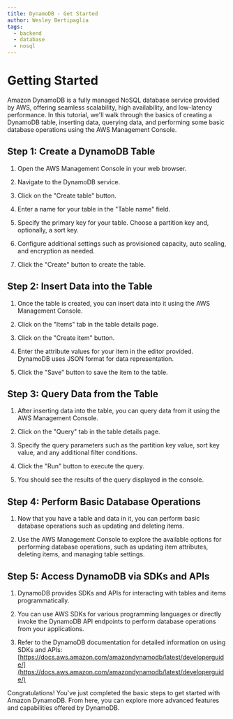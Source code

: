 ```yaml
---
title: DynamoDB - Get Started
author: Wesley Bertipaglia
tags:
  - backend
  - database
  - nosql
---
```

# Getting Started

Amazon DynamoDB is a fully managed NoSQL database service provided by AWS, offering seamless scalability, high availability, and low-latency performance. In this tutorial, we'll walk through the basics of creating a DynamoDB table, inserting data, querying data, and performing some basic database operations using the AWS Management Console.

## Step 1: Create a DynamoDB Table

1. Open the AWS Management Console in your web browser.

2. Navigate to the DynamoDB service.

3. Click on the "Create table" button.

4. Enter a name for your table in the "Table name" field.

5. Specify the primary key for your table. Choose a partition key and, optionally, a sort key.

6. Configure additional settings such as provisioned capacity, auto scaling, and encryption as needed.

7. Click the "Create" button to create the table.

## Step 2: Insert Data into the Table

1. Once the table is created, you can insert data into it using the AWS Management Console.

2. Click on the "Items" tab in the table details page.

3. Click on the "Create item" button.

4. Enter the attribute values for your item in the editor provided. DynamoDB uses JSON format for data representation.

5. Click the "Save" button to save the item to the table.

## Step 3: Query Data from the Table

1. After inserting data into the table, you can query data from it using the AWS Management Console.

2. Click on the "Query" tab in the table details page.

3. Specify the query parameters such as the partition key value, sort key value, and any additional filter conditions.

4. Click the "Run" button to execute the query.

5. You should see the results of the query displayed in the console.

## Step 4: Perform Basic Database Operations

1. Now that you have a table and data in it, you can perform basic database operations such as updating and deleting items.

2. Use the AWS Management Console to explore the available options for performing database operations, such as updating item attributes, deleting items, and managing table settings.

## Step 5: Access DynamoDB via SDKs and APIs

1. DynamoDB provides SDKs and APIs for interacting with tables and items programmatically.

2. You can use AWS SDKs for various programming languages or directly invoke the DynamoDB API endpoints to perform database operations from your applications.

3. Refer to the DynamoDB documentation for detailed information on using SDKs and APIs: [https://docs.aws.amazon.com/amazondynamodb/latest/developerguide/](https://docs.aws.amazon.com/amazondynamodb/latest/developerguide/)

Congratulations! You've just completed the basic steps to get started with Amazon DynamoDB. From here, you can explore more advanced features and capabilities offered by DynamoDB.
